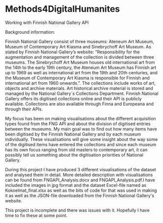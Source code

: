 # Methods4DigitalHumanites
Working with Finnish National Gallery API

Background information:

Finnish National Gallery consist of three museums: Ateneum Art Museum, Museum of Contemporary Art Kiasma and Sinebrychoff Art Museum.
As stated by Finnish National Gallery’s website: “Responsibility for the augmentation and management of the collection is divided between 
three museums. The Sinebrychoff Art Museum houses old international art from the 14th to the early 19th century, the Ateneum Art Museum 
has Finnish art up to 1969 as well as international art from the 19th and 20th centuries, and the Museum of Contemporary Art Kiasma is 
responsible for Finnish and international art from 1960 onwards.”. The collections include works of art, objects and archive materials.
Art historical archive material is stored and managed by the National Gallery´s Collections Department. Finnish National Gallery offers 
its digitised collections online and their API is publicly available. Collections are also available through Finna and Europeana and 
through their APIs.

My focus has been on making visualisations about the different acquisition types found from the FNG API and about the division of digitised
entries between the museums. My main goal was to find out how many items have been digitised by the Finnish National Gallery and by each 
museum individually. These visualisations will give some insight about the way some of the digitised items have entered the collections and
since each museum has its own focus ranging from old masters to contemporary art, it can possibly tell us something about the digitisation 
priorities of National Gallery.

During this project I have produced 3 different visualisations of the dataset and analysed them in detail. More detailed description with
visualisations can be found from FNGAPI_Analysis.docx and FNGAPI_Analysis.pdf.I have included the images in jpg format and the dataset 
Excel-file named as Kokoelmat_final.xlsx as well as the bits of code for that was used in making it as well as the JSON-file downloaded
from the Finnish National Gallery's website.

This project is incomplete and there was issues with it. Hopefully I have time to fix these at some point.
